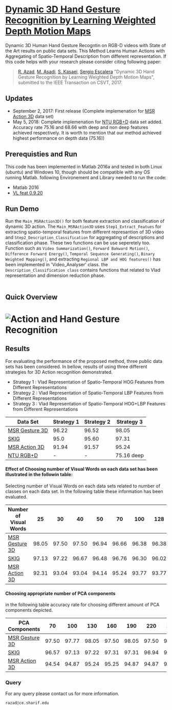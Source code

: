 # [Dynamic 3D Hand Gesture Recognition by Learning Weighted Depth Motion Maps](https://github.com/rezazad68/Dynamic-3D-Action-Recognition-on-RGB-D-Videos/blob/master/Dynamic%203D%20Hand%20Gesture%20Recognition%20with%20Learning%20Spatio-Temporal%20Aggregation%20from%20Different%20Representation.pdf)


Dynamic 3D Human Hand Gesture Recogntin on RGB-D videos with State of the Art results on public data sets. This Method Learns Human Actions with Aggregating of Spatio-Temporal Description from different representation. If this code helps with your research please consider citing following paper:
</br>
> [R. Azad](https://rezazad.000webhostapp.com/), [M. Asadi](http://ipl.ce.sharif.edu/members.html), [S. Kasaei](http://sharif.edu/~skasaei/), [Sergio Escalera](http://sergioescalera.com/organizer/) "Dynamic 3D Hand Gesture Recognition by Learning Weighted Depth Motion Maps", submitted to the IEEE Transaction on CSVT, 2017.
## Updates
- September 2, 2017: First release (Complete implemenation for [MSR Action 3D](http://www.uow.edu.au/~wanqing/#MSRAction3DDatasets) data set)
- May 5, 2018: Complete implemenation for [NTU RGB+D](https://github.com/shahroudy/NTURGB-D) data set added. Accuracy rate 75.16 and 68.66 with deep and non deep features achieved respectively. It is worth to mention that our method achieved highest performance on depth data (75.16))
## Prerequisties and Run
This code has been implemented in Matlab 2016a and tested in both Linux (ubuntu) and Windows 10, though should be compatible with any OS running Matlab. following Environement and Library needed to run the code:
- Matlab 2016
- [VL feat 0.9.20](http://www.vlfeat.org/)
## Run Demo
Run the `Main_MSRAction3D()` for both feature extraction and classification of dynamic 3D action. The `Main_MSRAction3D` uses `Step1_Extract_Featues` for extracting spatio-temporal features from different represantion of 3D video and `Step2_Description_Classification` for aggregating of descriptions and classification phase. These two functions can be use seperetely too. Function such as `Video Summarization()`, `Forward Bakward Motion()`, `Difference Forward Energy()`, `Temporal Sequence Generating()`, `Binary Weighted Mapping()`, and extracting `Regional LBP and HOG features()` has been implemented in 'Video_Analyser' class. the `Description_Classification class` contains functions that related to Vlad representation and dimension reduction phase.    
</br>
## Quick Overview
![Action and Hand Gesture Recognition](https://user-images.githubusercontent.com/20574689/29744825-1f43af08-8ac2-11e7-894e-2cb1b316185a.png)
=========
## Results
For evaluating the performance of the proposed method, three public data sets has been considered. In bellow, results of using three different strategies for 3D Action recognition demonstrated.
</br>
- Strategy 1 : Vlad Representation of Spatio-Temporal HOG Features from Different Representations
- Strategy 2 : Vlad Representation of Spatio-Temporal LBP Features from Different Representations 
- Strategy 3 : Vlad Representation of Spatio-Temporal HOG+LBP Features from Different Representations 

Data Set| Strategy 1 | Strategy 2| Strategy 3
------------ | -------------|----|----
[MSR Gesture 3D](http://www.uow.edu.au/~wanqing/#MSRAction3DDatasets) | 96.22| 96.52|98.05
[SKIG](http://lshao.staff.shef.ac.uk/data/SheffieldKinectGesture.htm) | 95.0|95.60|97.31
[MSR Action 3D](http://www.uow.edu.au/~wanqing/#MSRAction3DDatasets)|91.94|91.57|95.24
[NTU RGB+D](https://github.com/shahroudy/NTURGB-D)|-|-|75.16 deep

#### Effect of Choosing number of Visual Words on each data set has been illustrated in the followin table:
Selecting number of Visual Words on each data sets related to number of classes on each data set. In the following table these information has been evaluated. </br>

Number of Visual Words|25|30|40|50|70|100|128
---|---|---|---|---|---|---|---
[MSR Gesture 3D](http://www.uow.edu.au/~wanqing/#MSRAction3DDatasets) |98.05|97.50|97.50|96.94|96.66|96.38|96.38
[SKIG](http://lshao.staff.shef.ac.uk/data/SheffieldKinectGesture.htm) |97.13|97.22|96.67|96.48|96.76|96.30|96.02
[MSR Action 3D](http://www.uow.edu.au/~wanqing/#MSRAction3DDatasets) |92.31|93.04|93.04|94.14|95.24|93.77|93.77



#### Choosing appropriate number of PCA components
in the following table accuracy rate for choosing different amount of PCA components depicted. </br>

PCA Components|70|100|130|160|190|220|250
---|---|---|---|---|---|---|---
[MSR Gesture 3D](http://www.uow.edu.au/~wanqing/#MSRAction3DDatasets) |97.50|97.77|98.05|97.50|98.05|97.50|97.50
[SKIG](http://lshao.staff.shef.ac.uk/data/SheffieldKinectGesture.htm) |96.57|97.13|97.22|97.31|97.31|96.94|97.31
[MSR Action 3D](http://www.uow.edu.au/~wanqing/#MSRAction3DDatasets) |94.54|94.87|95.24|95.25|94.87|94.87|94.87

### Query
For any query please contact us for more information.

```python
razad@ce.sharif.edu

```
